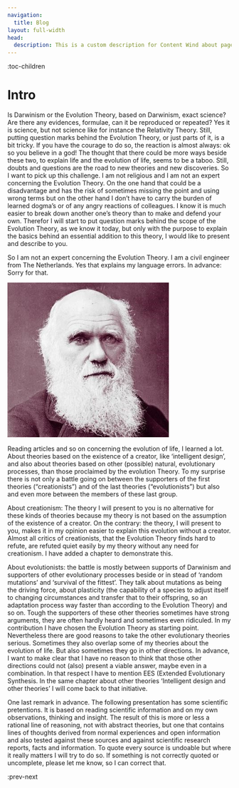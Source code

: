 ```yaml
---
navigation:
  title: Blog
layout: full-width
head:
  description: This is a custom description for Content Wind about page.
---
```


:toc-children

# Intro

Is Darwinism or the Evolution Theory, based on Darwinism, exact science? Are there any evidences, formulae, can it be reproduced or repeated? Yes it is science, but not science like for instance the Relativity Theory. Still, putting question marks behind the Evolution Theory, or just parts of it, is a bit tricky. If you have the courage to do so, the reaction is almost always: ok so you believe in a god! The thought that there could be more ways beside these two, to explain life and the evolution of life, seems to be a taboo. Still, doubts and questions are the road to new theories and new discoveries. So I want to pick up this challenge. I am not religious and I am not an expert concerning the Evolution Theory. On the one hand that could be a disadvantage and has the risk of sometimes missing the point and using wrong terms but on the other hand I don’t have to carry the burden of learned dogma’s or of any angry reactions of colleagues. I know it is much easier to break down another one’s theory than to make and defend your own. Therefor I will start to put question marks behind the scope of the Evolution Theory, as we know it today, but only with the purpose to explain the basics behind an essential addition to this theory, I would like to present and describe to you.

So I am not an expert concerning the Evolution Theory. I am a civil engineer from The Netherlands. Yes that explains my language errors. In advance: Sorry for that.

![darwin.jpg](/darwin.jpg)

Reading articles and so on concerning the evolution of life, I learned a lot. About theories based on the existence of a creator, like ‘intelligent design’, and also about theories based on other (possible) natural, evolutionary processes, than those proclaimed by the evolution Theory. To my surprise there is not only a battle going on between the supporters of the first theories (“creationists”) and of the last theories (“evolutionists”) but also and even more between the members of these last group.

About creationism: The theory I will present to you is no alternative for these kinds of theories because my theory is not based on the assumption of the existence of a creator. On the contrary: the theory, I will present to you, makes it in my opinion easier to explain this evolution without a creator. Almost all critics of creationists, that the Evolution Theory finds hard to refute, are refuted quiet easily by my theory without any need for creationism. I have added a chapter to demonstrate this.

About evolutionists: the battle is mostly between supports of Darwinism and supporters of other evolutionary processes beside or in stead of ‘random mutations’ and ‘survival of the fittest’. They talk about mutations as being the driving force, about plasticity (the capability of a species to adjust itself to changing circumstances and transfer that to their offspring, so an adaptation process way faster than according to the Evolution Theory) and so on. Tough the supporters of these other theories sometimes have strong arguments, they are often hardly heard and sometimes even ridiculed. In my contribution I have chosen the Evolution Theory as starting point. Nevertheless there are good reasons to take the other evolutionary theories serious. Sometimes they also overlap some of my theories about the evolution of life. But also sometimes they go in other directions. In advance, I want to make clear that I have no reason to think that those other directions could not (also) present a viable answer, maybe even in a combination. In that respect I have to mention EES (Extended Evolutionary Synthesis. In the same chapter about other theories ‘Intelligent design and other theories’ I will come back to that initiative.

One last remark in advance. The following presentation has some scientific pretentions. It is based on reading scientific information and on my own observations, thinking and insight. The result of this is more or less a rational line of reasoning, not with abstract theories, but one that contains lines of thoughts derived from normal experiences and open information and also tested against these sources and against scientific research reports, facts and information. To quote every source is undoable but where it really matters I will try to do so. If something is not correctly quoted or uncomplete, please let me know, so I can correct that.

:prev-next
